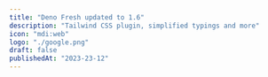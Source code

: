 ```yaml
---
title: "Deno Fresh updated to 1.6"
description: "Tailwind CSS plugin, simplified typings and more"
icon: "mdi:web"
logo: "./google.png"
draft: false
publishedAt: "2023-23-12"
---
```

